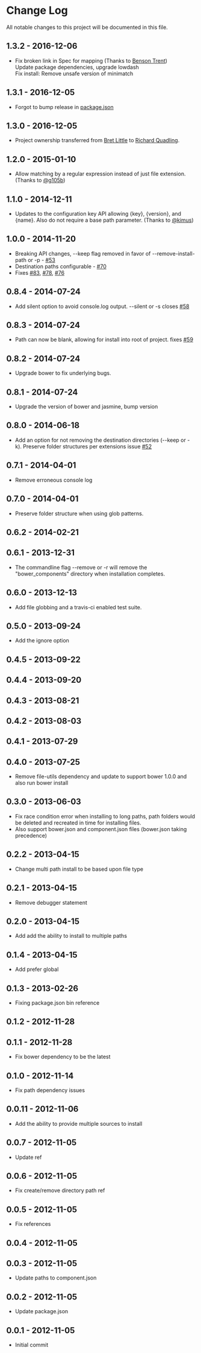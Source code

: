 # Change Log
All notable changes to this project will be documented in this file.


## 1.3.2 - 2016-12-06
- Fix broken link in Spec for mapping (Thanks to [Benson Trent](https://github.com/rquadling/bower-installer/pull/158))  
  Update package dependencies, upgrade lowdash  
  Fix install: Remove unsafe version of minimatch

## 1.3.1 - 2016-12-05
- Forgot to bump release in [package.json](https://github.com/rquadling/bower-installer/package.json)

## 1.3.0 - 2016-12-05
- Project ownership transferred from [Bret Little](https://github.com/blittle) to [Richard Quadling](https://github.com/rquadling).

## 1.2.0 - 2015-01-10
- Allow matching by a regular expression instead of just file extension. (Thanks to [@g105b](https://github.com/rquadling/bower-installer/pull/101))

## 1.1.0 - 2014-12-11
- Updates to the configuration key API allowing {key}, {version}, and {name}. Also do not require a base path parameter. (Thanks to [@kimus](http://github.com/rquadling/bower-installer/pull/96))

## 1.0.0 - 2014-11-20
- Breaking API changes, --keep flag removed in favor of --remove-install-path or -p - [#53](https://github.com/rquadling/bower-installer/issues/53)
- Destination paths configurable - [#70](https://github.com/rquadling/bower-installer/pull/70)
- Fixes [#83](https://github.com/rquadling/bower-installer/pull/83), [#78](https://github.com/rquadling/bower-installer/pull/78), [#76](https://github.com/rquadling/bower-installer/pull/76)

## 0.8.4 - 2014-07-24
- Add silent option to avoid console.log output. --silent or -s closes [#58](https://github.com/rquadling/bower-installer/pull/58)
 
## 0.8.3 - 2014-07-24
- Path can now be blank, allowing for install into root of project. fixes [#59](https://github.com/rquadling/bower-installer/pull/59)

## 0.8.2 - 2014-07-24
- Upgrade bower to fix underlying bugs.

## 0.8.1 - 2014-07-24
- Upgrade the version of bower and jasmine, bump version

## 0.8.0 - 2014-06-18
- Add an option for not removing the destination directories (--keep or -k). Preserve folder structures per extensions issue [#52](https://github.com/rquadling/bower-installer/pull/52)

## 0.7.1 - 2014-04-01
- Remove erroneous console log

## 0.7.0 - 2014-04-01
- Preserve folder structure when using glob patterns.

## 0.6.2 - 2014-02-21

## 0.6.1 - 2013-12-31 
- The commandline flag --remove or -r will remove the "bower_components" directory when installation completes.

## 0.6.0 - 2013-12-13
- Add file globbing and a travis-ci enabled test suite.

## 0.5.0 - 2013-09-24
- Add the ignore option

## 0.4.5 - 2013-09-22

## 0.4.4 - 2013-09-20

## 0.4.3 - 2013-08-21

## 0.4.2 - 2013-08-03

## 0.4.1 - 2013-07-29

## 0.4.0 - 2013-07-25
- Remove file-utils dependency and update to support bower 1.0.0 and also run bower install

## 0.3.0 - 2013-06-03
- Fix race condition error when installing to long paths, path folders would be deleted and recreated in time for installing files.
- Also support bower.json and component.json files (bower.json taking precedence)

## 0.2.2 - 2013-04-15
- Change multi path install to be based upon file type

## 0.2.1 - 2013-04-15
- Remove debugger statement

## 0.2.0 - 2013-04-15
- Add add the ability to install to multiple paths

## 0.1.4 - 2013-04-15
- Add prefer global

## 0.1.3 - 2013-02-26
- Fixing package.json bin reference

## 0.1.2 - 2012-11-28

## 0.1.1 - 2012-11-28
- Fix bower dependency to be the latest

## 0.1.0 - 2012-11-14
- Fix path dependency issues

## 0.0.11 - 2012-11-06
- Add the ability to provide multiple sources to install

## 0.0.7 - 2012-11-05
- Update ref

## 0.0.6 - 2012-11-05
- Fix create/remove directory path ref

## 0.0.5 - 2012-11-05
- Fix references

## 0.0.4 - 2012-11-05

## 0.0.3 - 2012-11-05
- Update paths to component.json

## 0.0.2 - 2012-11-05
- Update package.json

## 0.0.1 - 2012-11-05
- Initial commit


